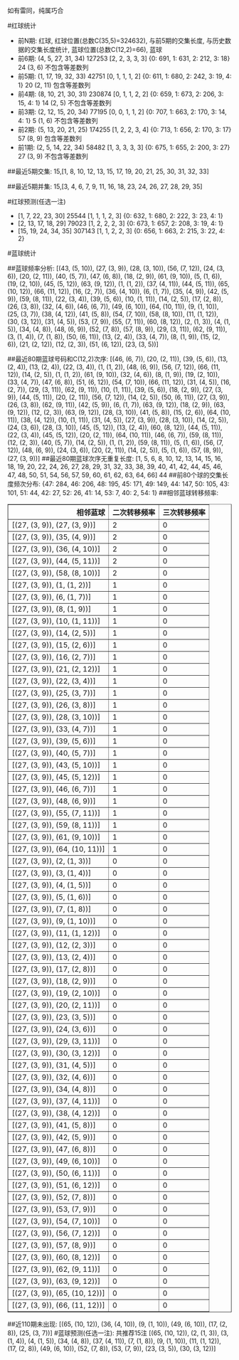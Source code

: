<!-- 
.. title: 大乐透17083期(2017-07-19)数据分析报告
.. slug: dlott-17083-2017-07-19-report
.. date: 2017-07-20 08:00:00 UTC+08:00
.. tags: Lottery
.. link: 
.. description: 
.. type: text
-->

如有雷同，纯属巧合

<!-- TEASER_END-->

#红球统计

- 前N期: 红球, 红球位置(总数C(35,5)=324632), 与前5期的交集长度, 与历史数据的交集长度统计, 蓝球位置(总数C(12,2)=66), 蓝球
- 前6期: (4, 5, 27, 31, 34) 127253 [2, 2, 3, 3, 3] {0: 691, 1: 631, 2: 212, 3: 18} 24 (3, 6) 不包含等差数列
- 前5期: (1, 17, 19, 32, 33) 42751 [0, 1, 1, 1, 2] {0: 611, 1: 680, 2: 242, 3: 19, 4: 1} 20 (2, 11) 包含等差数列
- 前4期: (8, 10, 21, 30, 31) 230874 [0, 1, 1, 2, 2] {0: 659, 1: 673, 2: 206, 3: 15, 4: 1} 14 (2, 5) 不包含等差数列
- 前3期: (2, 12, 15, 20, 34) 77195 [0, 0, 1, 1, 2] {0: 707, 1: 663, 2: 170, 3: 14, 4: 1} 5 (1, 6) 不包含等差数列
- 前2期: (5, 13, 20, 21, 25) 174255 [1, 2, 2, 3, 4] {0: 713, 1: 656, 2: 170, 3: 17} 57 (8, 9) 包含等差数列
- 前1期: (2, 5, 14, 22, 34) 58482 [1, 3, 3, 3, 3] {0: 675, 1: 655, 2: 200, 3: 27} 27 (3, 9) 不包含等差数列

##最近5期交集:
15,[1, 8, 10, 12, 13, 15, 17, 19, 20, 21, 25, 30, 31, 32, 33]

##最近5期并集:
15,[3, 4, 6, 7, 9, 11, 16, 18, 23, 24, 26, 27, 28, 29, 35]

#红球预测(任选一注)

- [1, 7, 22, 23, 30] 25544 [1, 1, 1, 2, 3] {0: 632, 1: 680, 2: 222, 3: 23, 4: 1}
- [2, 13, 17, 18, 29] 79023 [1, 2, 2, 2, 3] {0: 673, 1: 657, 2: 208, 3: 19, 4: 1}
- [15, 19, 24, 34, 35] 307143 [1, 1, 2, 2, 3] {0: 656, 1: 663, 2: 215, 3: 22, 4: 2}

#蓝球统计

##蓝球频率分析:
[(43, (5, 10)), (27, (3, 9)), (28, (3, 10)), (56, (7, 12)), (24, (3, 6)), (20, (2, 11)), (40, (5, 7)), (47, (6, 8)), (18, (2, 9)), (61, (9, 10)), (5, (1, 6)), (19, (2, 10)), (45, (5, 12)), (63, (9, 12)), (1, (1, 2)), (37, (4, 11)), (44, (5, 11)), (65, (10, 12)), (66, (11, 12)), (16, (2, 7)), (36, (4, 10)), (6, (1, 7)), (35, (4, 9)), (42, (5, 9)), (59, (8, 11)), (22, (3, 4)), (39, (5, 6)), (10, (1, 11)), (14, (2, 5)), (17, (2, 8)), (26, (3, 8)), (32, (4, 6)), (46, (6, 7)), (49, (6, 10)), (64, (10, 11)), (9, (1, 10)), (25, (3, 7)), (38, (4, 12)), (41, (5, 8)), (54, (7, 10)), (58, (8, 10)), (11, (1, 12)), (30, (3, 12)), (31, (4, 5)), (53, (7, 9)), (55, (7, 11)), (60, (8, 12)), (2, (1, 3)), (4, (1, 5)), (34, (4, 8)), (48, (6, 9)), (52, (7, 8)), (57, (8, 9)), (29, (3, 11)), (62, (9, 11)), (3, (1, 4)), (7, (1, 8)), (50, (6, 11)), (13, (2, 4)), (33, (4, 7)), (8, (1, 9)), (15, (2, 6)), (21, (2, 12)), (12, (2, 3)), (51, (6, 12)), (23, (3, 5))]

##最近80期蓝球号码和C(12,2)次序:
 [(46, (6, 7)), (20, (2, 11)), (39, (5, 6)), (13, (2, 4)), (13, (2, 4)), (22, (3, 4)), (1, (1, 2)), (48, (6, 9)), (56, (7, 12)), (66, (11, 12)), (14, (2, 5)), (1, (1, 2)), (61, (9, 10)), (32, (4, 6)), (8, (1, 9)), (19, (2, 10)), (33, (4, 7)), (47, (6, 8)), (51, (6, 12)), (54, (7, 10)), (66, (11, 12)), (31, (4, 5)), (16, (2, 7)), (29, (3, 11)), (62, (9, 11)), (10, (1, 11)), (39, (5, 6)), (18, (2, 9)), (27, (3, 9)), (44, (5, 11)), (20, (2, 11)), (56, (7, 12)), (14, (2, 5)), (50, (6, 11)), (27, (3, 9)), (26, (3, 8)), (62, (9, 11)), (42, (5, 9)), (6, (1, 7)), (63, (9, 12)), (18, (2, 9)), (63, (9, 12)), (12, (2, 3)), (63, (9, 12)), (28, (3, 10)), (41, (5, 8)), (15, (2, 6)), (64, (10, 11)), (38, (4, 12)), (10, (1, 11)), (31, (4, 5)), (27, (3, 9)), (28, (3, 10)), (14, (2, 5)), (24, (3, 6)), (28, (3, 10)), (45, (5, 12)), (13, (2, 4)), (60, (8, 12)), (44, (5, 11)), (22, (3, 4)), (45, (5, 12)), (20, (2, 11)), (64, (10, 11)), (46, (6, 7)), (59, (8, 11)), (12, (2, 3)), (40, (5, 7)), (14, (2, 5)), (1, (1, 2)), (59, (8, 11)), (5, (1, 6)), (56, (7, 12)), (48, (6, 9)), (24, (3, 6)), (20, (2, 11)), (14, (2, 5)), (5, (1, 6)), (57, (8, 9)), (27, (3, 9))]
##最近80期蓝球次序无重复长度:
 [1, 5, 6, 8, 10, 12, 13, 14, 15, 16, 18, 19, 20, 22, 24, 26, 27, 28, 29, 31, 32, 33, 38, 39, 40, 41, 42, 44, 45, 46, 47, 48, 50, 51, 54, 56, 57, 59, 60, 61, 62, 63, 64, 66] 44
##前80个球的交集长度频次分布:
{47: 284, 46: 206, 48: 195, 45: 171, 49: 149, 44: 147, 50: 105, 43: 101, 51: 44, 42: 27, 52: 26, 41: 14, 53: 7, 40: 2, 54: 1}
##相邻蓝球转移频率:
 <table border="1" class="table table-striped dataframe">
  <thead>
    <tr style="text-align: right;">
      <th>相邻蓝球</th>
      <th>二次转移频率</th>
      <th>三次转移频率</th>
    </tr>
  </thead>
  <tbody>
    <tr>
      <td>[(27, (3, 9)), (27, (3, 9))]</td>
      <td>2</td>
      <td>0</td>
    </tr>
    <tr>
      <td>[(27, (3, 9)), (35, (4, 9))]</td>
      <td>2</td>
      <td>0</td>
    </tr>
    <tr>
      <td>[(27, (3, 9)), (36, (4, 10))]</td>
      <td>2</td>
      <td>0</td>
    </tr>
    <tr>
      <td>[(27, (3, 9)), (44, (5, 11))]</td>
      <td>2</td>
      <td>0</td>
    </tr>
    <tr>
      <td>[(27, (3, 9)), (58, (8, 10))]</td>
      <td>2</td>
      <td>0</td>
    </tr>
    <tr>
      <td>[(27, (3, 9)), (1, (1, 2))]</td>
      <td>1</td>
      <td>0</td>
    </tr>
    <tr>
      <td>[(27, (3, 9)), (6, (1, 7))]</td>
      <td>1</td>
      <td>0</td>
    </tr>
    <tr>
      <td>[(27, (3, 9)), (8, (1, 9))]</td>
      <td>1</td>
      <td>0</td>
    </tr>
    <tr>
      <td>[(27, (3, 9)), (10, (1, 11))]</td>
      <td>1</td>
      <td>0</td>
    </tr>
    <tr>
      <td>[(27, (3, 9)), (14, (2, 5))]</td>
      <td>1</td>
      <td>0</td>
    </tr>
    <tr>
      <td>[(27, (3, 9)), (15, (2, 6))]</td>
      <td>1</td>
      <td>0</td>
    </tr>
    <tr>
      <td>[(27, (3, 9)), (16, (2, 7))]</td>
      <td>1</td>
      <td>0</td>
    </tr>
    <tr>
      <td>[(27, (3, 9)), (21, (2, 12))]</td>
      <td>1</td>
      <td>0</td>
    </tr>
    <tr>
      <td>[(27, (3, 9)), (22, (3, 4))]</td>
      <td>1</td>
      <td>0</td>
    </tr>
    <tr>
      <td>[(27, (3, 9)), (25, (3, 7))]</td>
      <td>1</td>
      <td>0</td>
    </tr>
    <tr>
      <td>[(27, (3, 9)), (26, (3, 8))]</td>
      <td>1</td>
      <td>0</td>
    </tr>
    <tr>
      <td>[(27, (3, 9)), (28, (3, 10))]</td>
      <td>1</td>
      <td>0</td>
    </tr>
    <tr>
      <td>[(27, (3, 9)), (33, (4, 7))]</td>
      <td>1</td>
      <td>0</td>
    </tr>
    <tr>
      <td>[(27, (3, 9)), (39, (5, 6))]</td>
      <td>1</td>
      <td>0</td>
    </tr>
    <tr>
      <td>[(27, (3, 9)), (40, (5, 7))]</td>
      <td>1</td>
      <td>0</td>
    </tr>
    <tr>
      <td>[(27, (3, 9)), (43, (5, 10))]</td>
      <td>1</td>
      <td>0</td>
    </tr>
    <tr>
      <td>[(27, (3, 9)), (45, (5, 12))]</td>
      <td>1</td>
      <td>0</td>
    </tr>
    <tr>
      <td>[(27, (3, 9)), (46, (6, 7))]</td>
      <td>1</td>
      <td>0</td>
    </tr>
    <tr>
      <td>[(27, (3, 9)), (48, (6, 9))]</td>
      <td>1</td>
      <td>0</td>
    </tr>
    <tr>
      <td>[(27, (3, 9)), (55, (7, 11))]</td>
      <td>1</td>
      <td>0</td>
    </tr>
    <tr>
      <td>[(27, (3, 9)), (59, (8, 11))]</td>
      <td>1</td>
      <td>0</td>
    </tr>
    <tr>
      <td>[(27, (3, 9)), (61, (9, 10))]</td>
      <td>1</td>
      <td>0</td>
    </tr>
    <tr>
      <td>[(27, (3, 9)), (64, (10, 11))]</td>
      <td>1</td>
      <td>0</td>
    </tr>
    <tr>
      <td>[(27, (3, 9)), (2, (1, 3))]</td>
      <td>0</td>
      <td>0</td>
    </tr>
    <tr>
      <td>[(27, (3, 9)), (3, (1, 4))]</td>
      <td>0</td>
      <td>0</td>
    </tr>
    <tr>
      <td>[(27, (3, 9)), (4, (1, 5))]</td>
      <td>0</td>
      <td>0</td>
    </tr>
    <tr>
      <td>[(27, (3, 9)), (5, (1, 6))]</td>
      <td>0</td>
      <td>0</td>
    </tr>
    <tr>
      <td>[(27, (3, 9)), (7, (1, 8))]</td>
      <td>0</td>
      <td>0</td>
    </tr>
    <tr>
      <td>[(27, (3, 9)), (9, (1, 10))]</td>
      <td>0</td>
      <td>0</td>
    </tr>
    <tr>
      <td>[(27, (3, 9)), (11, (1, 12))]</td>
      <td>0</td>
      <td>0</td>
    </tr>
    <tr>
      <td>[(27, (3, 9)), (12, (2, 3))]</td>
      <td>0</td>
      <td>0</td>
    </tr>
    <tr>
      <td>[(27, (3, 9)), (13, (2, 4))]</td>
      <td>0</td>
      <td>0</td>
    </tr>
    <tr>
      <td>[(27, (3, 9)), (17, (2, 8))]</td>
      <td>0</td>
      <td>0</td>
    </tr>
    <tr>
      <td>[(27, (3, 9)), (18, (2, 9))]</td>
      <td>0</td>
      <td>0</td>
    </tr>
    <tr>
      <td>[(27, (3, 9)), (19, (2, 10))]</td>
      <td>0</td>
      <td>0</td>
    </tr>
    <tr>
      <td>[(27, (3, 9)), (20, (2, 11))]</td>
      <td>0</td>
      <td>0</td>
    </tr>
    <tr>
      <td>[(27, (3, 9)), (23, (3, 5))]</td>
      <td>0</td>
      <td>0</td>
    </tr>
    <tr>
      <td>[(27, (3, 9)), (24, (3, 6))]</td>
      <td>0</td>
      <td>0</td>
    </tr>
    <tr>
      <td>[(27, (3, 9)), (29, (3, 11))]</td>
      <td>0</td>
      <td>0</td>
    </tr>
    <tr>
      <td>[(27, (3, 9)), (30, (3, 12))]</td>
      <td>0</td>
      <td>0</td>
    </tr>
    <tr>
      <td>[(27, (3, 9)), (31, (4, 5))]</td>
      <td>0</td>
      <td>0</td>
    </tr>
    <tr>
      <td>[(27, (3, 9)), (32, (4, 6))]</td>
      <td>0</td>
      <td>0</td>
    </tr>
    <tr>
      <td>[(27, (3, 9)), (34, (4, 8))]</td>
      <td>0</td>
      <td>0</td>
    </tr>
    <tr>
      <td>[(27, (3, 9)), (37, (4, 11))]</td>
      <td>0</td>
      <td>0</td>
    </tr>
    <tr>
      <td>[(27, (3, 9)), (38, (4, 12))]</td>
      <td>0</td>
      <td>0</td>
    </tr>
    <tr>
      <td>[(27, (3, 9)), (41, (5, 8))]</td>
      <td>0</td>
      <td>0</td>
    </tr>
    <tr>
      <td>[(27, (3, 9)), (42, (5, 9))]</td>
      <td>0</td>
      <td>0</td>
    </tr>
    <tr>
      <td>[(27, (3, 9)), (47, (6, 8))]</td>
      <td>0</td>
      <td>0</td>
    </tr>
    <tr>
      <td>[(27, (3, 9)), (49, (6, 10))]</td>
      <td>0</td>
      <td>0</td>
    </tr>
    <tr>
      <td>[(27, (3, 9)), (50, (6, 11))]</td>
      <td>0</td>
      <td>0</td>
    </tr>
    <tr>
      <td>[(27, (3, 9)), (51, (6, 12))]</td>
      <td>0</td>
      <td>0</td>
    </tr>
    <tr>
      <td>[(27, (3, 9)), (52, (7, 8))]</td>
      <td>0</td>
      <td>0</td>
    </tr>
    <tr>
      <td>[(27, (3, 9)), (53, (7, 9))]</td>
      <td>0</td>
      <td>0</td>
    </tr>
    <tr>
      <td>[(27, (3, 9)), (54, (7, 10))]</td>
      <td>0</td>
      <td>0</td>
    </tr>
    <tr>
      <td>[(27, (3, 9)), (56, (7, 12))]</td>
      <td>0</td>
      <td>0</td>
    </tr>
    <tr>
      <td>[(27, (3, 9)), (57, (8, 9))]</td>
      <td>0</td>
      <td>0</td>
    </tr>
    <tr>
      <td>[(27, (3, 9)), (60, (8, 12))]</td>
      <td>0</td>
      <td>0</td>
    </tr>
    <tr>
      <td>[(27, (3, 9)), (62, (9, 11))]</td>
      <td>0</td>
      <td>0</td>
    </tr>
    <tr>
      <td>[(27, (3, 9)), (63, (9, 12))]</td>
      <td>0</td>
      <td>0</td>
    </tr>
    <tr>
      <td>[(27, (3, 9)), (65, (10, 12))]</td>
      <td>0</td>
      <td>0</td>
    </tr>
    <tr>
      <td>[(27, (3, 9)), (66, (11, 12))]</td>
      <td>0</td>
      <td>0</td>
    </tr>
  </tbody>
</table>
##近110期未出现:
 [(65, (10, 12)), (36, (4, 10)), (9, (1, 10)), (49, (6, 10)), (17, (2, 8)), (25, (3, 7))]
#蓝球预测(任选一注):
共推荐15注
 [(65, (10, 12)), (2, (1, 3)), (3, (1, 4)), (4, (1, 5)), (34, (4, 8)), (37, (4, 11)), (7, (1, 8)), (9, (1, 10)), (11, (1, 12)), (17, (2, 8)), (49, (6, 10)), (52, (7, 8)), (53, (7, 9)), (23, (3, 5)), (30, (3, 12))]

